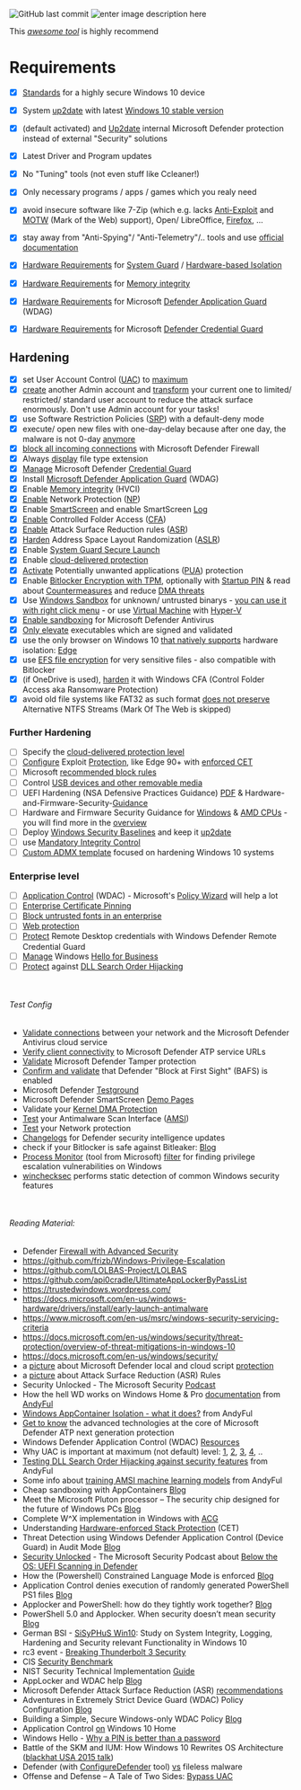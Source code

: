 ![GitHub last commit](https://img.shields.io/github/last-commit/beerisgood/Windows10_Hardening?label=last%20update%3A) ![enter image description here](https://img.shields.io/badge/for%20Windows:-21H1-blue)

This [*awesome tool*](https://github.com/AndyFul/Hard_Configurator) is highly recommend


# Requirements
- [x] [Standards](https://docs.microsoft.com/en-us/windows-hardware/design/device-experiences/oem-highly-secure) for a highly secure Windows 10 device
- [x] System [up2date](https://support.microsoft.com/en-gb/help/4027667/windows-10-update) with latest [Windows 10 stable version](https://www.microsoft.com/en-us/software-download/windows10)
- [x] (default activated) and [Up2date](https://docs.microsoft.com/en-us/windows/security/threat-protection/microsoft-defender-antivirus/manage-updates-baselines-microsoft-defender-antivirus#monthly-platform-and-engine-versions) internal Microsoft Defender protection instead of external "Security" solutions
- [x] Latest Driver and Program updates
- [x] No "Tuning" tools (not even stuff like Ccleaner!)
- [x] Only necessary programs / apps / games which you realy need
- [x] avoid insecure software like 7-Zip (which e.g. lacks [Anti-Exploit](https://malwaretips.com/threads/winrar-or-7zip-whats-your-favourite.89053/page-6#post-861699) and [MOTW](https://malwaretips.com/threads/winrar-or-7zip-whats-your-favourite.89053/page-3#post-800003) (Mark of the Web) support), Open/ LibreOffice, [Firefox](https://madaidans-insecurities.github.io/firefox-chromium.html), ...
- [x] stay away from "Anti-Spying"/ "Anti-Telemetry"/.. tools and use [official documentation](https://github.com/beerisgood/Windows10_Anti-Telemetry)
- [x] [Hardware Requirements](https://docs.microsoft.com/en-us/windows/security/threat-protection/windows-defender-system-guard/system-guard-secure-launch-and-smm-protection#requirements-met-by-system-guard-enabled-machines) for [System Guard](https://docs.microsoft.com/en-us/windows/security/threat-protection/windows-defender-system-guard/system-guard-how-hardware-based-root-of-trust-helps-protect-windows) / [Hardware-based Isolation](https://docs.microsoft.com/en-us/windows/security/threat-protection/microsoft-defender-atp/overview-hardware-based-isolation)
- [x] [Hardware Requirements](https://docs.microsoft.com/en-us/windows/security/threat-protection/device-guard/requirements-and-deployment-planning-guidelines-for-virtualization-based-protection-of-code-integrity#baseline-protections) for [Memory integrity](https://docs.microsoft.com/en-us/windows/security/threat-protection/device-guard/memory-integrity)
- [x] [Hardware Requirements](https://docs.microsoft.com/en-us/windows/security/threat-protection/windows-defender-application-guard/reqs-wd-app-guard) for Microsoft [Defender Application Guard](https://docs.microsoft.com/en-us/windows/security/threat-protection/windows-defender-application-guard/wd-app-guard-overview) (WDAG)
- [x] [Hardware Requirements](https://docs.microsoft.com/en-us/windows/security/identity-protection/credential-guard/credential-guard-requirements) for Microsoft [Defender Credential Guard](https://docs.microsoft.com/en-us/windows/security/identity-protection/credential-guard/credential-guard-how-it-works)


## Hardening
- [x] set User Account Control ([UAC](https://docs.microsoft.com/en-us/windows/security/identity-protection/user-account-control/user-account-control-overview)) to [maximum](https://github.com/beerisgood/Windows10_Hardening/blob/master/maximum%20UAC%20level)
- [x] [create](https://support.microsoft.com/en-us/windows/create-a-local-user-or-administrator-account-in-windows-10-20de74e0-ac7f-3502-a866-32915af2a34d) another Admin account and [transform](https://www.windowscentral.com/how-change-user-account-type-windows-10#change-account-types-with-netplwiz) your current one to limited/ restricted/ standard user account to reduce the attack surface enormously. Don't use Admin account for your tasks!
- [x] use Software Restriction Policies ([SRP](https://github.com/beerisgood/Windows10_Hardening/blob/master/Software%20Restriction%20Policies)) with a default-deny mode
- [x] execute/ open new files with one-day-delay because after one day, the malware is not 0-day [anymore](https://malwaretips.com/threads/windows-defender-delay-protection.101566/#post-887769)
- [x] [block all incoming connections](https://malwaretips.com/threads/what-would-happen-if-a-legimate-program-os-or-game-somehow-had-a-virus-or-malware-installed-on-it-from-the-official-source.108861/page-2#post-949038) with Microsoft Defender Firewall
- [x] Always [display](https://github.com/beerisgood/Windows10_Hardening/blob/master/always%20display%20file%20typ%20extension) file type extension
- [x] [Manage](https://docs.microsoft.com/en-us/windows/security/identity-protection/credential-guard/credential-guard-manage) Microsoft Defender [Credential Guard](https://docs.microsoft.com/en-us/windows/security/identity-protection/credential-guard/credential-guard)
- [x] Install [Microsoft Defender Application Guard](https://docs.microsoft.com/en-us/windows/security/threat-protection/windows-defender-application-guard/install-wd-app-guard#install-application-guard) (WDAG)
- [x] Enable [Memory integrity](https://docs.microsoft.com/en-us/windows/security/threat-protection/device-guard/enable-virtualization-based-protection-of-code-integrity#how-to-turn-on-hvci-in-windows-10) (HVCI)
- [x] [Enable](https://docs.microsoft.com/en-us/windows/security/threat-protection/microsoft-defender-atp/enable-network-protection#powershell) Network Protection ([NP](https://docs.microsoft.com/en-us/windows/security/threat-protection/microsoft-defender-atp/network-protection))
- [x] Enable [SmartScreen](https://docs.microsoft.com/en-us/windows/security/threat-protection/windows-defender-smartscreen/windows-defender-smartscreen-set-individual-device) and enable SmartScreen [Log](https://docs.microsoft.com/en-us/windows/security/threat-protection/windows-defender-smartscreen/windows-defender-smartscreen-overview#viewing-windows-event-logs-for-windows-defender-smartscreen)
- [x] [Enable](https://docs.microsoft.com/en-us/windows/security/threat-protection/microsoft-defender-atp/enable-controlled-folders#powershell) Controlled Folder Access ([CFA](https://docs.microsoft.com/en-us/windows/security/threat-protection/microsoft-defender-atp/controlled-folders))
- [x] [Enable](https://docs.microsoft.com/en-us/windows/security/threat-protection/microsoft-defender-atp/enable-attack-surface-reduction#powershell) Attack Surface Reduction rules ([ASR](https://docs.microsoft.com/en-us/windows/security/threat-protection/microsoft-defender-atp/attack-surface-reduction#attack-surface-reduction-rules))
- [x] [Harden](https://github.com/beerisgood/Windows10_Hardening/blob/master/harden%20ASLR) Address Space Layout Randomization ([ASLR](https://docs.microsoft.com/en-us/windows/security/threat-protection/overview-of-threat-mitigations-in-windows-10#address-space-layout-randomization))
- [x] Enable [System Guard Secure Launch](https://docs.microsoft.com/en-us/windows/security/threat-protection/windows-defender-system-guard/system-guard-secure-launch-and-smm-protection#windows-security-center)
- [x] Enable [cloud-delivered protection](https://docs.microsoft.com/en-us/windows/security/threat-protection/windows-defender-antivirus/enable-cloud-protection-windows-defender-antivirus)
- [x] [Activate](https://docs.microsoft.com/en-us/windows/security/threat-protection/windows-defender-antivirus/detect-block-potentially-unwanted-apps-windows-defender-antivirus?ocid=wd-av-demo-pua-bottom#use-powershell-cmdlets-to-configure-pua-protection) Potentially unwanted applications ([PUA](https://docs.microsoft.com/en-us/windows/security/threat-protection/windows-defender-antivirus/detect-block-potentially-unwanted-apps-windows-defender-antivirus#use-powershell-cmdlets-to-configure-pua-protection)) protection
- [x] Enable [Bitlocker Encryption with TPM](https://docs.microsoft.com/en-us/windows/security/information-protection/bitlocker/bitlocker-device-encryption-overview-windows-10), optionally with [Startup PIN](https://techcommunity.microsoft.com/t5/windows-10-security/hardening-windows-10-on-an-it-pro-s-laptop/m-p/183213/highlight/true#M232) & read about [Countermeasures](https://docs.microsoft.com/en-us/windows/security/information-protection/bitlocker/bitlocker-countermeasures) and reduce [DMA threats](https://support.microsoft.com/en-us/help/2516445/blocking-the-sbp-2-driver-and-thunderbolt-controllers-to-reduce-1394-d)
- [x] Use [Windows Sandbox](https://techcommunity.microsoft.com/t5/Windows-Kernel-Internals/Windows-Sandbox/ba-p/301849) for unknown/ untrusted binarys - [you can use it with right click menu](https://github.com/damienvanrobaeys/Run-in-Sandbox) - or use [Virtual Machine](https://docs.microsoft.com/en-us/virtualization/hyper-v-on-windows/quick-start/quick-create-virtual-machine) with [Hyper-V](https://docs.microsoft.com/en-us/virtualization/hyper-v-on-windows/about/)
- [x] [Enable sandboxing](https://www.microsoft.com/security/blog/2018/10/26/windows-defender-antivirus-can-now-run-in-a-sandbox/) for Microsoft Defender Antivirus
- [x] [Only elevate](https://docs.microsoft.com/en-us/windows/security/identity-protection/user-account-control/user-account-control-group-policy-and-registry-key-settings#user-account-control-only-elevate-executables-that-are-signed-and-validated) executables which are signed and validated
- [x] use the only browser on Windows 10 [that natively supports](https://docs.microsoft.com/en-us/deployedge/ms-edge-security-for-business) hardware isolation: [Edge](https://www.microsoft.com/en-us/edge)
- [x] use [EFS file encryption](https://community.windows.com/en-us/stories/file-encryption-windows-10) for very sensitive files - also compatible with Bitlocker
- [x] (if OneDrive is used), [harden](https://malwaretips.com/threads/hard_configurator-windows-hardening-configurator.66416/page-28#post-743486) it with Windows CFA (Control Folder Access aka Ransomware Protection)
- [x] avoid old file systems like FAT32 as such format [does not preserve](https://malwaretips.com/threads/how-to-harden-my-system-against-usb-spreading-malware.98442/page-2#post-859762) Alternative NTFS Streams (Mark Of The Web is skipped)

### Further Hardening
- [ ] Specify the [cloud-delivered protection level](https://docs.microsoft.com/en-us/windows/security/threat-protection/windows-defender-antivirus/specify-cloud-protection-level-windows-defender-antivirus#use-group-policy-to-specify-the-level-of-cloud-delivered-protection)
- [ ] [Configure](https://docs.microsoft.com/en-us/windows/security/threat-protection/microsoft-defender-atp/enable-exploit-protection#windows-security-app) Exploit [Protection](https://docs.microsoft.com/en-us/windows/security/threat-protection/microsoft-defender-atp/exploit-protection), like Edge 90+ with [enforced CET](https://techcommunity.microsoft.com/t5/windows-kernel-internals/developer-guidance-for-hardware-enforced-stack-protection/ba-p/2163340#toc-hId--1650725290)
- [ ] Microsoft [recommended block rules](https://docs.microsoft.com/en-us/windows/security/threat-protection/windows-defender-application-control/microsoft-recommended-block-rules)
- [ ] Control [USB devices and other removable media](https://docs.microsoft.com/en-us/windows/security/threat-protection/device-control/control-usb-devices-using-intune)
- [ ] UEFI Hardening (NSA Defensive Practices Guidance) [PDF](https://www.nsa.gov/Portals/70/documents/what-we-do/cybersecurity/professional-resources/ctr-uefi-defensive-practices-guidance.pdf) & Hardware-and-Firmware-Security-[Guidance](https://github.com/nsacyber/Hardware-and-Firmware-Security-Guidance)
- [ ] Hardware and Firmware Security Guidance for [Windows](https://github.com/nsacyber/Hardware-and-Firmware-Security-Guidance/tree/master/guidance#win) & [AMD CPUs](https://github.com/nsacyber/Hardware-and-Firmware-Security-Guidance/tree/master/guidance#54-amd) - you will find more in the [overview](https://github.com/nsacyber/Hardware-and-Firmware-Security-Guidance/tree/master/guidance)
- [ ] Deploy [Windows Security Baselines](https://docs.microsoft.com/en-us/windows/security/threat-protection/windows-security-baselines) and keep it [up2date](https://www.microsoft.com/en-us/download/details.aspx?id=55319)
- [ ] use [Mandatory Integrity Control](https://docs.microsoft.com/en-us/windows/win32/secauthz/mandatory-integrity-control)
- [ ] [Custom ADMX template](https://github.com/Harvester57/Security-ADMX) focused on hardening Windows 10 systems

### Enterprise level
- [ ] [Application Control](https://docs.microsoft.com/en-us/windows/security/threat-protection/windows-defender-application-control/windows-defender-application-control) (WDAC) - Microsoft's [Policy Wizard](https://github.com/MicrosoftDocs/WDAC-Toolkit/blob/master/WDAC-Policy-Wizard/docs/getting-started/install-process.md) will help a lot
- [ ] [Enterprise Certificate Pinning](https://docs.microsoft.com/en-us/windows/access-protection/enterprise-certificate-pinning)
- [ ] [Block untrusted fonts in an enterprise](https://docs.microsoft.com/en-us/windows/threat-protection/block-untrusted-fonts-in-enterprise)
- [ ] [Web protection](https://docs.microsoft.com/en-us/windows/security/threat-protection/microsoft-defender-atp/web-protection-overview)
- [ ] [Protect](https://docs.microsoft.com/en-us/windows/security/identity-protection/remote-credential-guard) Remote Desktop credentials with Windows Defender Remote Credential Guard
- [ ] [Manage](https://docs.microsoft.com/en-us/windows/security/identity-protection/hello-for-business/hello-manage-in-organization) Windows [Hello for Business](https://docs.microsoft.com/en-us/windows/security/identity-protection/hello-for-business/hello-identity-verification)
- [ ] [Protect](https://attack.mitre.org/techniques/T1574/001/) against [DLL Search Order Hijacking](https://en.wikipedia.org/wiki/Dynamic-link_library#DLL_hijacking)

<br />

###### Test Config
- [Validate connections](https://docs.microsoft.com/en-us/windows/security/threat-protection/windows-defender-antivirus/configure-network-connections-windows-defender-antivirus#validate-connections-between-your-network-and-the-cloud) between your network and the Microsoft Defender Antivirus cloud service
- [Verify client connectivity](https://docs.microsoft.com/en-us/windows/security/threat-protection/microsoft-defender-atp/configure-proxy-internet#verify-client-connectivity-to-microsoft-defender-atp-service-urls) to Microsoft Defender ATP service URLs
- [Validate](https://techcommunity.microsoft.com/t5/Microsoft-Defender-ATP/Tamper-protection-now-generally-available-for-Microsoft-Defender/ba-p/911482) Microsoft Defender Tamper protection
- [Confirm and validate](https://docs.microsoft.com/en-us/windows/security/threat-protection/windows-defender-antivirus/configure-block-at-first-sight-windows-defender-antivirus#confirm-block-at-first-sight-is-enabled-with-the-windows-security-app) that Defender "Block at First Sight" (BAFS) is enabled
- Microsoft Defender [Testground](https://demo.wd.microsoft.com/)
- Microsoft Defender SmartScreen [Demo Pages](https://demo.smartscreen.msft.net/)
- Validate your [Kernel DMA Protection](https://docs.microsoft.com/en-us/windows/security/information-protection/kernel-dma-protection-for-thunderbolt#how-to-check-if-kernel-dma-protection-is-enabled)
- [Test](https://malwaretips.com/threads/configuredefender-utility-for-windows-10.79039/page-37#post-837024) your Antimalware Scan Interface ([AMSI](https://docs.microsoft.com/en-us/windows/win32/amsi/antimalware-scan-interface-portal))
- [Test](https://smartscreentestratings2.net/) your Network protection
- [Changelogs](https://www.microsoft.com/en-us/wdsi/definitions/antimalware-definition-release-notes) for Defender security intelligence updates
- check if your Bitlocker is safe against Bitleaker: [Blog](https://www.blackhat.com/asia-20/briefings/schedule/#bitleaker-subverting-bitlocker-with-one-vulnerability-19413)
- [Process Monitor](https://docs.microsoft.com/en-us/sysinternals/downloads/procmon) (tool from Microsoft) [filter](https://github.com/CERTCC/privesc) for finding privilege escalation vulnerabilities on Windows
- [winchecksec](https://github.com/trailofbits/winchecksec) performs static detection of common Windows security features

<br />

###### Reading Material:
* Defender [Firewall with Advanced Security](https://docs.microsoft.com/en-us/windows/security/threat-protection/windows-firewall/windows-firewall-with-advanced-security)
* https://github.com/frizb/Windows-Privilege-Escalation
* https://github.com/LOLBAS-Project/LOLBAS
* https://github.com/api0cradle/UltimateAppLockerByPassList
* https://trustedwindows.wordpress.com/
* https://docs.microsoft.com/en-us/windows-hardware/drivers/install/early-launch-antimalware
* https://www.microsoft.com/en-us/msrc/windows-security-servicing-criteria
* https://docs.microsoft.com/en-us/windows/security/threat-protection/overview-of-threat-mitigations-in-windows-10
* https://docs.microsoft.com/en-us/windows/security/
* a [picture](https://www.microsoft.com/security/blog/wp-content/uploads/2020/08/fig1-pair-of-AMSI-machine-learning-models.png) about Microsoft Defender local and cloud script [protection](https://www.microsoft.com/security/blog/2020/08/27/stopping-active-directory-attacks-and-other-post-exploitation-behavior-with-amsi-and-machine-learning/)
* a [picture](https://raw.githubusercontent.com/beerisgood/Windows10_Hardening/master/Attack%20Surface%20Reduction%20(ASR)%20Rules.png) about Attack Surface Reduction (ASR) Rules
* Security Unlocked - The Microsoft Security [Podcast](https://securityunlockedpodcast.com/)
* How the hell WD works on Windows Home & Pro [documentation](https://malwaretips.com/threads/how-the-hell-wd-works-on-windows-home-pro.95146/) from [AndyFul](https://github.com/AndyFul)
* [Windows AppContainer Isolation - what it does?](https://malwaretips.com/threads/windows-appcontainer-isolation-what-it-does.90395/#post-797216) from AndyFul
* [Get to know](https://www.microsoft.com/security/blog/2019/06/24/inside-out-get-to-know-the-advanced-technologies-at-the-core-of-microsoft-defender-atp-next-generation-protection/) the advanced technologies at the core of Microsoft Defender ATP next generation protection
* Windows Defender Application Control (WDAC) [Resources](https://medium.com/@mattifestation/windows-defender-application-control-wdac-resources-9cad7026a943)
* Why UAC is important at maximum (not default) level: [1](https://www.bleepingcomputer.com/news/security/trickbot-now-uses-a-windows-10-uac-bypass-to-evade-detection/), [2](https://www.bleepingcomputer.com/news/security/trickbot-uses-a-new-windows-10-uac-bypass-to-launch-quietly/), [3](https://www.fortinet.com/blog/threat-research/offense-and-defense-a-tale-of-two-sides-bypass-uac), [4](https://www.bleepingcomputer.com/news/security/bypassing-windows-10-uac-with-mock-folders-and-dll-hijacking/), ..
* [Testing DLL Search Order Hijacking against security features](https://malwaretips.com/threads/testing-dll-search-order-hijacking-against-security-features.101171/) from AndyFul
* Some info about [training AMSI machine learning models](https://malwaretips.com/threads/how-the-hell-wd-works-on-windows-home-pro.95146/page-4#post-935244) from AndyFul
* Cheap sandboxing with AppContainers [Blog](https://blahcat.github.io/2020/12/30/cheap_sandboxing_with_appcontainers/)
* Meet the Microsoft Pluton processor – The security chip designed for the future of Windows PCs [Blog](https://www.microsoft.com/security/blog/2020/11/17/meet-the-microsoft-pluton-processor-the-security-chip-designed-for-the-future-of-windows-pcs/)
* Complete W^X implementation in Windows with [ACG](https://blogs.windows.com/msedgedev/2017/02/23/mitigating-arbitrary-native-code-execution/)
* Understanding [Hardware-enforced Stack Protection](https://techcommunity.microsoft.com/t5/windows-kernel-internals/understanding-hardware-enforced-stack-protection/ba-p/1247815) (CET)
* Threat Detection using Windows Defender Application Control (Device Guard) in Audit Mode [Blog](https://posts.specterops.io/threat-detection-using-windows-defender-application-control-device-guard-in-audit-mode-602b48cd1c11)
* [Security Unlocked](https://securityunlockedpodcast.com/) - The Microsoft Security Podcast about [Below the OS: UEFI Scanning in Defender](https://shows.acast.com/security-unlocked/episodes/below-the-os-uefi-scanning-in-defender)
* How the (Powershell) Constrained Language Mode is enforced [Blog](https://www.oreilly.com/library/view/learn-powershell-core/9781788838986/29834cd4-f9f3-4968-8493-ce4167214515.xhtml)
* Application Control denies execution of randomly generated PowerShell PS1 files [Blog](https://kc.mcafee.com/corporate/index?page=content&id=KB91608&locale=en_US)
* Applocker and PowerShell: how do they tightly work together? [Blog](https://p0w3rsh3ll.wordpress.com/2019/03/07/applocker-and-powershell-how-do-they-tightly-work-together/)
* PowerShell 5.0 and Applocker. When security doesn’t mean security [Blog](https://www.sysadmins.lv/blog-en/powershell-50-and-applocker-when-security-doesnt-mean-security.aspx)
* German BSI - [SiSyPHuS Win10](https://www.bsi.bund.de/EN/Topics/Cyber-Security/Recommendations/SiSyPHuS_Win10/SiSyPHuS_node.html): Study on System Integrity, Logging, Hardening and Security relevant Functionality in Windows 10
* rc3 event - [Breaking Thunderbolt 3 Security](https://media.ccc.de/v/rc3-534188-when_lightning_strikes_thrice)
* CIS [Security Benchmark](https://www.cisecurity.org/benchmark/microsoft_windows_desktop/)
* NIST Security Technical Implementation [Guide](https://ncp.nist.gov/checklist/629)
* AppLocker and WDAC help [Blog](https://improsec.com/tech-blog/one-thousand-and-one-application-blocks)
* Microsoft Defender Attack Surface Reduction (ASR) [recommendations](https://blog.palantir.com/microsoft-defender-attack-surface-reduction-recommendations-a5c7d41c3cf8)
* Adventures in Extremely Strict Device Guard (WDAC) Policy Configuration [Blog](https://posts.specterops.io/adventures-in-extremely-strict-device-guard-policy-configuration-part-1-device-drivers-fd1a281b35a8)
* Building a Simple, Secure Windows-only WDAC Policy [Blog](https://mattifestation.medium.com/windows-defender-application-control-wdac-updates-in-20h2-and-building-a-simple-secure-4fd4ee86de4)
* Application Control [on](https://malwaretips.com/threads/application-control-on-windows-10-home.89753/) Windows 10 Home
* Windows Hello - [Why a PIN is better than a password](https://docs.microsoft.com/en-us/windows/security/identity-protection/hello-for-business/hello-why-pin-is-better-than-password)
* Battle of the SKM and IUM: How Windows 10 Rewrites OS Architecture ([blackhat USA 2015 talk](https://www.youtube.com/watch?v=LqaWIn4y26E))
* Defender (with [ConfigureDefender](https://github.com/AndyFul/ConfigureDefender/) tool) [vs](https://malwaretips.com/threads/configuredefender-utility-for-windows-10.79039/page-32#post-834160) fileless malware
* Offense and Defense – A Tale of Two Sides: [Bypass UAC](https://www.fortinet.com/blog/threat-research/offense-and-defense-a-tale-of-two-sides-bypass-uac)
